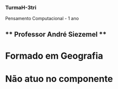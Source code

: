 ### TurmaH-3tri
Pensamento Computacional - 1 ano

## ** Professor André Siezemel **
# Formado em Geografia
# Não atuo no componente 
